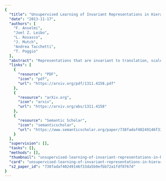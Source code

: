 ```yaml
---
{
  "title": "Unsupervised Learning of Invariant Representations in Hierarchical Architectures",
  "date": "2013-11-17",
  "authors": [
    "F. Anselmi",
    "Joel Z. Leibo",
    "L. Rosasco",
    "J. Mutch",
    "Andrea Tacchetti",
    "T. Poggio"
  ],
  "abstract": "Representations that are invariant to translation, scale and other transformations, can considerably reduce the sample complexity of learning, allowing recognition of new object classes from very few examples|a hallmark of human recognition. Empirical estimates of one-dimensional projections of the distribution induced by a group of ane transformations are proven to represent a unique and invariant signature associated with an image. We show how projections yielding invariant signatures for future images can be learned automatically, and updated continuously, during unsupervised visual experience. A module performing ltering and pooling, like simple and complex cells as proposed by Hubel and Wiesel, can compute such estimates. Under this view, a pooling stage estimates a one-dimensional probability distribution. Invariance from observations through a restricted window is equivalent to a sparsity property w.r.t. to a transformation, which yields templates that are a) Gabor for optimal simultaneous invariance to translation and scale or b) very specic for complex, class-dependent transformations such as rotation in depth of faces. Hierarchical architectures consisting of this basic Hubel-Wiesel module inherit its properties of invariance, stability, and discriminability while capturing the compositional organization of the visual world in terms of wholes and parts, and are invariant to complex transformations that may only be locally ane. The theory applies to several existing deep learning convolutional architectures for image and speech recognition. It also suggests that the main computational goal of the ventral stream of visual cortex is to provide a hierarchical representation of new objects/images which is invariant to transformations, stable, and discriminative for recognition|and that this representation may be continuously learned in an unsupervised way during development and natural visual experience.",
  "links": [
    {
      "resource": "PDF",
      "icon": "pdf",
      "url": "https://arxiv.org/pdf/1311.4158.pdf"
    },
    {
      "resource": "arXiv.org",
      "icon": "arxiv",
      "url": "https://arxiv.org/abs/1311.4158"
    },
    {
      "resource": "Semantic Scholar",
      "icon": "semanticscholar",
      "url": "https://www.semanticscholar.org/paper/738fadaf40249146f33da5b9efbb72a1fdf8767d"
    }
  ],
  "supervision": [],
  "tasks": [],
  "methods": [],
  "thumbnail": "unsupervised-learning-of-invariant-representations-in-hierarchical-architectures-thumb.jpg",
  "card": "unsupervised-learning-of-invariant-representations-in-hierarchical-architectures-card.jpg",
  "s2_paper_id": "738fadaf40249146f33da5b9efbb72a1fdf8767d"
}
---
```


